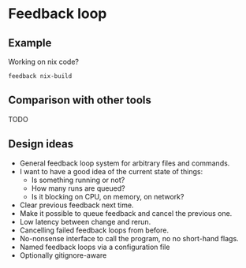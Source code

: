 # Feedback loop

## Example

Working on nix code?

```
feedback nix-build
```

## Comparison with other tools

TODO

## Design ideas

* General feedback loop system for arbitrary files and commands.
* I want to have a good idea of the current state of things:
  * Is something running or not?
  * How many runs are queued?
  * Is it blocking on CPU, on memory, on network?
* Clear previous feedback next time.
* Make it possible to queue feedback and cancel the previous one.
* Low latency between change and rerun.
* Cancelling failed feedback loops from before.
* No-nonsense interface to call the program, no no short-hand flags.
* Named feedback loops via a configuration file
* Optionally gitignore-aware
